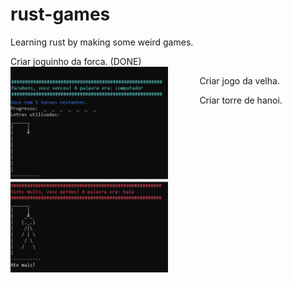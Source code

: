 # rust-games
Learning rust by making some weird games.

Criar joguinho da forca. (DONE)
<img align="left" width="50%" src="./img/hangman.png" style="padding-right:10% !important" >

Criar jogo da velha.

Criar torre de hanoi.

